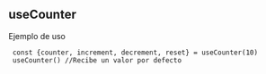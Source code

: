 ## useCounter


Ejemplo de uso
```
 const {counter, increment, decrement, reset} = useCounter(10)
 useCounter() //Recibe un valor por defecto

```

